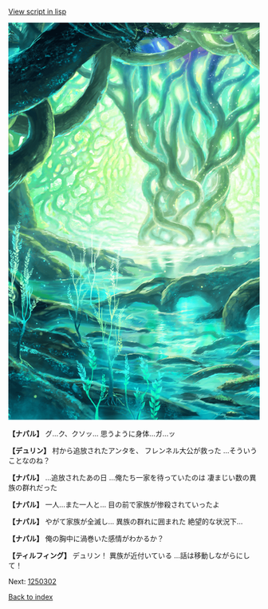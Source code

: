 [View script in lisp](../scripts/1250102.txt)

![tree_cavern.png](../images/backgrounds/tree_cavern.png)

**【ナパル】**
グ…ク、クソッ…
思うように身体…ガ…ッ

**【デュリン】**
村から追放されたアンタを、
フレンネル大公が救った
…そういうことなのね？

**【ナパル】**
…追放されたあの日
…俺たち一家を待っていたのは
凄まじい数の異族の群れだった

**【ナパル】**
一人…また一人と…
目の前で家族が惨殺されていったよ

**【ナパル】**
やがて家族が全滅し…
異族の群れに囲まれた
絶望的な状況下…

**【ナパル】**
俺の胸中に渦巻いた感情がわかるか？

**【ティルフィング】**
デュリン！
異族が近付いている
…話は移動しながらにして！

Next: [1250302](1250302.md)

[Back to index](index.md)
